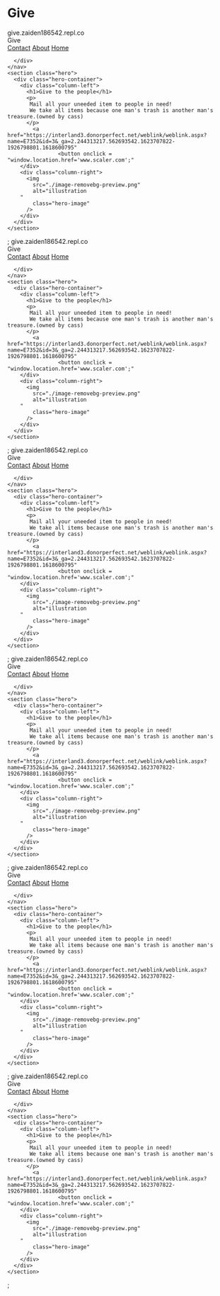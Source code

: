 # Give<!DOCTYPE html>
<html lang="en">
  <head>
    <meta charset="UTF-8" />
    <meta name="viewport" content="width=device-width, initial-scale=1.0" />
    <title>Document</title>
    <link rel="stylesheet" href="style.css" />
  </head>
  <body>give.zaiden186542.repl.co
    <nav>
      <div class="logo">Give</div>
      <div class="nav-items">
              <a href="https://www.cassaz.org/project/locations-services/" <a href="/">Contact</a>
              <a href="https://www.cassaz.org/get-involved/"<a href=/">About</a>
              <a href="https://www.cassaz.org/" <a href="/">Home</a>  
        
      </div>
    </nav>
    <section class="hero">
      <div class="hero-container">
        <div class="column-left">
          <h1>Give to the people</h1>
          <p>
           Mail all your uneeded item to people in need!
           We take all items because one man's trash is another man's treasure.(owned by cass)
          </p>
            <a href="https://interland3.donorperfect.net/weblink/weblink.aspx?name=E7352&id=3&_ga=2.244313217.562693542.1623707822-1926798801.1618600795"
                    <button onclick = "window.location.href='www.scaler.com';"
        </div>
        <div class="column-right">
          <img
            src="./image-removebg-preview.png"
            alt="illustration
        "
            class="hero-image"
          />
        </div>
      </div>
    </section>
  </body>
</html>;<!DOCTYPE html>
<html lang="en">
  <head>
    <meta charset="UTF-8" />
    <meta name="viewport" content="width=device-width, initial-scale=1.0" />
    <title>Document</title>
    <link rel="stylesheet" href="style.css" />
  </head>
  <body>give.zaiden186542.repl.co
    <nav>
      <div class="logo">Give</div>
      <div class="nav-items">
              <a href="https://www.cassaz.org/project/locations-services/" <a href="/">Contact</a>
              <a href="https://www.cassaz.org/get-involved/"<a href=/">About</a>
              <a href="https://www.cassaz.org/" <a href="/">Home</a>  
        
      </div>
    </nav>
    <section class="hero">
      <div class="hero-container">
        <div class="column-left">
          <h1>Give to the people</h1>
          <p>
           Mail all your uneeded item to people in need!
           We take all items because one man's trash is another man's treasure.(owned by cass)
          </p>
            <a href="https://interland3.donorperfect.net/weblink/weblink.aspx?name=E7352&id=3&_ga=2.244313217.562693542.1623707822-1926798801.1618600795"
                    <button onclick = "window.location.href='www.scaler.com';"
        </div>
        <div class="column-right">
          <img
            src="./image-removebg-preview.png"
            alt="illustration
        "
            class="hero-image"
          />
        </div>
      </div>
    </section>
  </body>
</html>;<!DOCTYPE html>
<html lang="en">
  <head>
    <meta charset="UTF-8" />
    <meta name="viewport" content="width=device-width, initial-scale=1.0" />
    <title>Document</title>
    <link rel="stylesheet" href="style.css" />
  </head>
  <body>give.zaiden186542.repl.co
    <nav>
      <div class="logo">Give</div>
      <div class="nav-items">
              <a href="https://www.cassaz.org/project/locations-services/" <a href="/">Contact</a>
              <a href="https://www.cassaz.org/get-involved/"<a href=/">About</a>
              <a href="https://www.cassaz.org/" <a href="/">Home</a>  
        
      </div>
    </nav>
    <section class="hero">
      <div class="hero-container">
        <div class="column-left">
          <h1>Give to the people</h1>
          <p>
           Mail all your uneeded item to people in need!
           We take all items because one man's trash is another man's treasure.(owned by cass)
          </p>
            <a href="https://interland3.donorperfect.net/weblink/weblink.aspx?name=E7352&id=3&_ga=2.244313217.562693542.1623707822-1926798801.1618600795"
                    <button onclick = "window.location.href='www.scaler.com';"
        </div>
        <div class="column-right">
          <img
            src="./image-removebg-preview.png"
            alt="illustration
        "
            class="hero-image"
          />
        </div>
      </div>
    </section>
  </body>
</html>;<!DOCTYPE html>
<html lang="en">
  <head>
    <meta charset="UTF-8" />
    <meta name="viewport" content="width=device-width, initial-scale=1.0" />
    <title>Document</title>
    <link rel="stylesheet" href="style.css" />
  </head>
  <body>give.zaiden186542.repl.co
    <nav>
      <div class="logo">Give</div>
      <div class="nav-items">
              <a href="https://www.cassaz.org/project/locations-services/" <a href="/">Contact</a>
              <a href="https://www.cassaz.org/get-involved/"<a href=/">About</a>
              <a href="https://www.cassaz.org/" <a href="/">Home</a>  
        
      </div>
    </nav>
    <section class="hero">
      <div class="hero-container">
        <div class="column-left">
          <h1>Give to the people</h1>
          <p>
           Mail all your uneeded item to people in need!
           We take all items because one man's trash is another man's treasure.(owned by cass)
          </p>
            <a href="https://interland3.donorperfect.net/weblink/weblink.aspx?name=E7352&id=3&_ga=2.244313217.562693542.1623707822-1926798801.1618600795"
                    <button onclick = "window.location.href='www.scaler.com';"
        </div>
        <div class="column-right">
          <img
            src="./image-removebg-preview.png"
            alt="illustration
        "
            class="hero-image"
          />
        </div>
      </div>
    </section>
  </body>
</html>;<!DOCTYPE html>
<html lang="en">
  <head>
    <meta charset="UTF-8" />
    <meta name="viewport" content="width=device-width, initial-scale=1.0" />
    <title>Document</title>
    <link rel="stylesheet" href="style.css" />
  </head>
  <body>give.zaiden186542.repl.co
    <nav>
      <div class="logo">Give</div>
      <div class="nav-items">
              <a href="https://www.cassaz.org/project/locations-services/" <a href="/">Contact</a>
              <a href="https://www.cassaz.org/get-involved/"<a href=/">About</a>
              <a href="https://www.cassaz.org/" <a href="/">Home</a>  
        
      </div>
    </nav>
    <section class="hero">
      <div class="hero-container">
        <div class="column-left">
          <h1>Give to the people</h1>
          <p>
           Mail all your uneeded item to people in need!
           We take all items because one man's trash is another man's treasure.(owned by cass)
          </p>
            <a href="https://interland3.donorperfect.net/weblink/weblink.aspx?name=E7352&id=3&_ga=2.244313217.562693542.1623707822-1926798801.1618600795"
                    <button onclick = "window.location.href='www.scaler.com';"
        </div>
        <div class="column-right">
          <img
            src="./image-removebg-preview.png"
            alt="illustration
        "
            class="hero-image"
          />
        </div>
      </div>
    </section>
  </body>
</html>;<!DOCTYPE html>
<html lang="en">
  <head>
    <meta charset="UTF-8" />
    <meta name="viewport" content="width=device-width, initial-scale=1.0" />
    <title>Document</title>
    <link rel="stylesheet" href="style.css" />
  </head>
  <body>give.zaiden186542.repl.co
    <nav>
      <div class="logo">Give</div>
      <div class="nav-items">
              <a href="https://www.cassaz.org/project/locations-services/" <a href="/">Contact</a>
              <a href="https://www.cassaz.org/get-involved/"<a href=/">About</a>
              <a href="https://www.cassaz.org/" <a href="/">Home</a>  
        
      </div>
    </nav>
    <section class="hero">
      <div class="hero-container">
        <div class="column-left">
          <h1>Give to the people</h1>
          <p>
           Mail all your uneeded item to people in need!
           We take all items because one man's trash is another man's treasure.(owned by cass)
          </p>
            <a href="https://interland3.donorperfect.net/weblink/weblink.aspx?name=E7352&id=3&_ga=2.244313217.562693542.1623707822-1926798801.1618600795"
                    <button onclick = "window.location.href='www.scaler.com';"
        </div>
        <div class="column-right">
          <img
            src="./image-removebg-preview.png"
            alt="illustration
        "
            class="hero-image"
          />
        </div>
      </div>
    </section>
  </body>
</html>;
